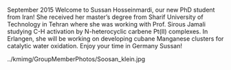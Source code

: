 September 2015
Welcome to Sussan Hosseinmardi, our new PhD student from Iran! She  received her master’s degree from Sharif University of Technology in Tehran where she was  working with Prof. Sirous Jamali studying C-H activation by N-heterocyclic carbene  Pt(II) complexes. In Erlangen,  she will be working on developing cubane Manganese clusters for catalytic water  oxidation. Enjoy your time in Germany Sussan!

../kmimg/GroupMemberPhotos/Soosan_klein.jpg